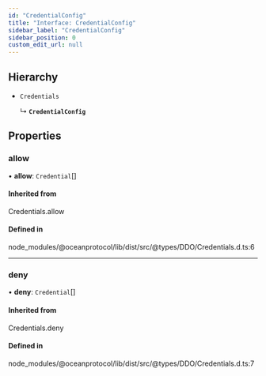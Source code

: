```yaml
---
id: "CredentialConfig"
title: "Interface: CredentialConfig"
sidebar_label: "CredentialConfig"
sidebar_position: 0
custom_edit_url: null
---
```


## Hierarchy

- `Credentials`

  ↳ **`CredentialConfig`**

## Properties

### allow

• **allow**: `Credential`[]

#### Inherited from

Credentials.allow

#### Defined in

node_modules/@oceanprotocol/lib/dist/src/@types/DDO/Credentials.d.ts:6

___

### deny

• **deny**: `Credential`[]

#### Inherited from

Credentials.deny

#### Defined in

node_modules/@oceanprotocol/lib/dist/src/@types/DDO/Credentials.d.ts:7
